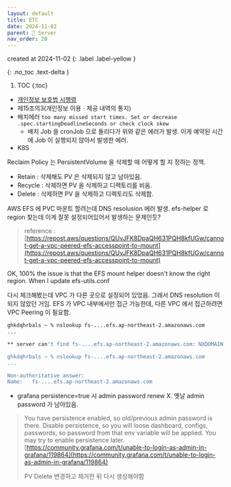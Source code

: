 ```yaml
---
layout: default
title: ETC
date: 2024-11-02
parent: 📌 Server
nav_order: 20
---
```


created at 2024-11-02
{: .label .label-yellow }

{: .no_toc .text-delta }

1. TOC
{:toc}

* [개인정보 보호법 시행령](https://www.law.go.kr/법령/개인정보보호법시행령)
* 제15조의3(개인정보 이용ㆍ제공 내역의 통지)
* 배치에러 `too many missed start times. Set or decrease .spec.startingDeadlineSeconds or check clock skew`
  * 배치 Job 을 cronJob 으로 돌리다가 위와 같은 에러가 발생. 이게 예약된 시간에 Job 이 실행되지 않아서 발생한 에러.
* K8S

Reclaim Policy 는 PersistentVolume 을 삭제할 때 어떻게 할 지 정하는 정책.
* Retain : 삭제해도 PV 은 삭제되지 않고 남아있음.
* Recycle : 삭제하면 PV 을 삭제하고 디렉토리를 비움.
* Delete : 삭제하면 PV 을 삭제하고 디렉토리도 삭제함.

AWS EFS 에 PVC 마운트 할려는데 DNS resolusion 에러 발생. efs-helper 로 region 찾는데 이게 잘못 설정되어있어서 발생하는 문제인듯? 
> reference : [https://repost.aws/questions/QUvJFK8DpaQH631PQH8kfUGw/cannot-get-a-vpc-peered-efs-accesspoint-to-mount](https://repost.aws/questions/QUvJFK8DpaQH631PQH8kfUGw/cannot-get-a-vpc-peered-efs-accesspoint-to-mount)

OK, 100% the issue is that the EFS mount helper doesn't know the right region. When I update efs-utils.conf

다시 체크해봤는데 VPC 가 다른 곳으로 설정되어 있었음. 그래서 DNS resolution 이 되지 않았던 거임. EFS 가 VPC 내부에서만 접근 가능한데, 다른 VPC 에서 접근하려면 VPC Peering 이 필요함.

```bash
ghkdqhrbals ~ % nslookup fs-....efs.ap-northeast-2.amazonaws.com
...

** server can't find fs-....efs.ap-northeast-2.amazonaws.com: NXDOMAIN

ghkdqhrbals ~ % nslookup fs-....efs.ap-northeast-2.amazonaws.com 
...

Non-authoritative answer:
Name:	fs-....efs.ap-northeast-2.amazonaws.com
```


* grafana persistence=true 시 admin password renew X. 옛날 admin password 가 남아있음.
> You have persistence enabled, so old/previous admin password is there. Disable persistence, so you will loose dashboard, configs, passwords, so password from that env variable will be applied. You may try to enable persistence later.
[https://community.grafana.com/t/unable-to-login-as-admin-in-grafana/119864](https://community.grafana.com/t/unable-to-login-as-admin-in-grafana/119864)
> 
> PV Delete 변경하고 제거한 뒤 다시 생성해야함
